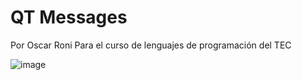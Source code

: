 # QT Messages

Por Oscar Roni
Para el curso de lenguajes de programación del TEC

![image](https://github.com/user-attachments/assets/e7bbe49d-6834-4706-adaf-f90bd4c27015)

